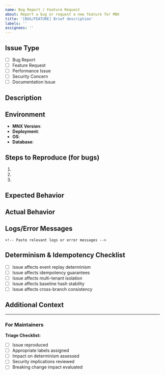 ```yaml
---
name: Bug Report / Feature Request
about: Report a bug or request a new feature for MNX
title: '[BUG/FEATURE] Brief description'
labels: ''
assignees: ''
---
```


## Issue Type
<!-- Mark with [x] -->
- [ ] Bug Report
- [ ] Feature Request  
- [ ] Performance Issue
- [ ] Security Concern
- [ ] Documentation Issue

## Description
<!-- Provide a clear and concise description -->

## Environment
- **MNX Version**: <!-- e.g., alpha-s0-abc1234 -->
- **Deployment**: <!-- docker-compose, production, development -->
- **OS**: <!-- Linux, Windows, macOS -->
- **Database**: <!-- PostgreSQL version -->

## Steps to Reproduce (for bugs)
1. 
2. 
3. 

## Expected Behavior
<!-- What should happen -->

## Actual Behavior  
<!-- What actually happens -->

## Logs/Error Messages
```
<!-- Paste relevant logs or error messages -->
```

## Determinism & Idempotency Checklist
<!-- Mark with [x] if applicable -->
- [ ] Issue affects event replay determinism
- [ ] Issue affects idempotency guarantees
- [ ] Issue affects multi-tenant isolation
- [ ] Issue affects baseline hash stability
- [ ] Issue affects cross-branch consistency

## Additional Context
<!-- Any other context, screenshots, related issues -->

---

### For Maintainers

**Triage Checklist:**
- [ ] Issue reproduced
- [ ] Appropriate labels assigned
- [ ] Impact on determinism assessed
- [ ] Security implications reviewed
- [ ] Breaking change impact evaluated
